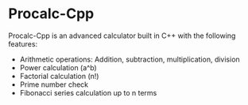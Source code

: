 # Procalc-Cpp
Procalc-Cpp is an advanced calculator built in C++ with the following features:
- Arithmetic operations: Addition, subtraction, multiplication, division
- Power calculation (a^b)
- Factorial calculation (n!)
- Prime number check
- Fibonacci series calculation up to n terms
